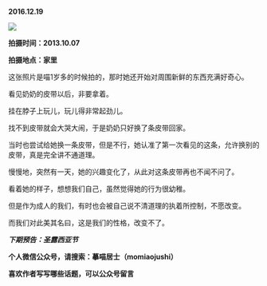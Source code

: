
**2016.12.19**

![](http://upload-images.jianshu.io/upload_images/51001-058ab22d761e749a.jpg)


**拍摄时间：2013.10.07**

**拍摄地点：家里**

这张照片是喵1岁多的时候拍的，那时她还开始对周围新鲜的东西充满好奇心。

看见奶奶的皮带以后，非要拿着。

挂在脖子上玩儿，玩儿得非常起劲儿。

找不到皮带就会大哭大闹，于是奶奶只好换了条皮带回家。

当时也尝试给她换一条皮带，但是不行，她认准了第一次看见的这条，允许换别的皮带，真是完全讲不通道理。

慢慢地，突然有一天，她的兴趣变化了，从此对这条皮带再也不闻不问了。

看着她的样子，想想我们自己，虽然觉得她的行为很幼稚。

但是作为成人的我们，有时也会被自己说不清道理的执着所控制，不愿改变。

而我们对此美其名曰，这是我们的性格，改变不了。


***下期预告：圣露西亚节***


**个人微信公众号，请搜索：摹喵居士（momiaojushi）**

**喜欢作者写写哪些话题，可以公众号留言**
